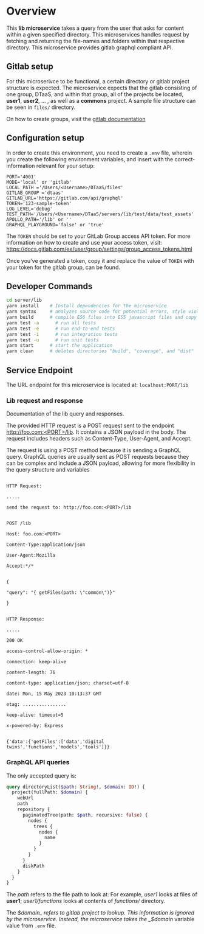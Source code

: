 # Overview

This **lib microservice** takes a query from the user that asks for content within a given specified directory. This microservices handles request by fetching and returning the file-names and folders within that respective directory. This microservice provides gitlab graphql compliant API.

## Gitlab setup

For this microserivce to be functional, a certain directory or gitlab project structure is expected. The microservice expects that the gitlab consisting of one group, DTaaS, and within that group, all of the projects be located, **user1**, **user2**, ... , as well as a **commons** project. A sample file structure can be seen in `files/` directory.

On how to create groups, visit the [gitlab documentation](https://docs.gitlab.com/ee/user/group/)

## Configuration setup

In order to create this environment, you need to create a `.env` file, wherein you create the following environment variables,
and insert with the correct-information relevant for your setup:

```
PORT='4001'
MODE='local' or 'gitlab'
LOCAL_PATH ='/Users/<Username>/DTaaS/files'
GITLAB_GROUP ='dtaas'
GITLAB_URL='https://gitlab.com/api/graphql'
TOKEN='123-sample-token'
LOG_LEVEL='debug'
TEST_PATH='/Users/<Username>/DTaaS/servers/lib/test/data/test_assets'
APOLLO_PATH='/lib' or ''
GRAPHQL_PLAYGROUND='false' or 'true'

```

The `TOKEN` should be set to your GitLab Group access API token. For more information on how to create and use your access token, visit:
https://docs.gitlab.com/ee/user/group/settings/group_access_tokens.html

Once you've generated a token, copy it and replace the value of `TOKEN` with your token for the gitlab group, can be found.

## Developer Commands

```bash
cd server/lib
yarn install    # Install dependencies for the microservice
yarn syntax     # analyzes source code for potential errors, style violations, and other issues,
yarn build      # compile ES6 files into ES5 javascript files and copy all JS files into build/ directory
yarn test -a      # run all tests
yarn test -e      # run end-to-end tests
yarn test -i      # run integration tests
yarn test -u      # run unit tests
yarn start      # start the application
yarn clean      # deletes directories "build", "coverage", and "dist"
```

## Service Endpoint

The URL endpoint for this microservice is located at: `localhost:PORT/lib`

### Lib request and response

Documentation of the lib query and responses.

The provided HTTP request is a POST request sent to the endpoint http://foo.com:<PORT>/lib. It contains a JSON payload in the body. The request includes headers such as Content-Type, User-Agent, and Accept.

The request is using a POST method because it is sending a GraphQL query. GraphQL queries are usually sent as POST requests because they can be complex and include a JSON payload, allowing for more flexibility in the query structure and variables

```

HTTP Request:

.....

send the request to: http://foo.com:<PORT>/lib


POST /lib

Host: foo.com:<PORT>

Content-Type:application/json

User-Agent:Mozilla

Accept:*/*


{

"query": "{ getFiles(path: \"common\")}"

}


HTTP Response:

.....

200 OK

access-control-allow-origin: *

connection: keep-alive

content-length: 76

content-type: application/json; charset=utf-8

date: Mon, 15 May 2023 10:13:37 GMT

etag: ................

keep-alive: timeout=5

x-powered-by: Express


{'data':{'getFiles':['data','digital twins','functions','models','tools']}}

```

### GraphQL API queries

The only accepted query is:

```graphql
query directoryList($path: String!, $domain: ID!) {
  project(fullPath: $domain) {
    webUrl
    path
    repository {
      paginatedTree(path: $path, recursive: false) {
        nodes {
          trees {
            nodes {
              name
            }
          }
        }
      }
      diskPath
    }
  }
}
```

The _path_ refers to the file path to look at: For example, _user1_ looks at files of **user1**; _user1/functions_ looks at contents of _functions/_ directory.

The _$domain_ refers to gitlab project to lookup. This information is ignored by the microservice. Instead, the microservice takes the _$domain_ variable value from `.env` file.
